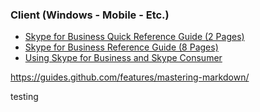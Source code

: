 ### Client (Windows - Mobile - Etc.)
* [Skype for Business Quick Reference Guide (2 Pages)](https://dev.t2mhosted.com/handouts/Quick_Reference_SfB_2015.pdf)
* [Skype for Business Reference Guide (8 Pages)](https://dev.t2mhosted.com/handouts/Reference_SfB_2015.pdf)
* [Using Skype for Business and Skype Consumer](https://dev.t2mhosted.com/handouts/Using_Skype_for_Business_and_Skype_Consumer.pdf)

https://guides.github.com/features/mastering-markdown/

testing